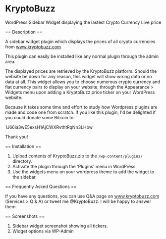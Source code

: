 # KryptoBuzz
WordPress Sidebar Widget displaying the lastest Crypto Currency Live price

== Description ==

A sidebar widget plugin which displays the prices of all crypto currencies from www.kryptobuzz.com

This plugin can easily be installed like any normal plugin through the admin area. 

The displayed prices are retrieved by the KryptoBuzz platform. Should the website be down for any reason, this widget will show wrong data or no data at all.
This widget allows you to choose numerous crypto currency and fiat currency pairs to display on your website, through the Appearance > Widgets menu upon adding a KryptoBuzz price ticker on your WordPress website.

Because it takes some time and effort to study how Wordpress plugins are made and code one from scratch. If you like this plugin, I'd be delighted if you could donate some Bitcoin to:

1J66ia3wE5exsH1AjCWXRvthtRqNn3LHbw 

Thank you!

== Installation ==

1. Upload contents of KryptoBuzz.zip to the `/wp-content/plugins/` directory.
2. Activate the plugin through the 'Plugins' menu in WordPress
3. Use the widgets menu on your wordpress theme to add the widget to the sidebar.

== Frequently Asked Questions ==

If you have any questions, you can use Q&A page on www.kryptobuzz.com (Services > Q & A) or tweet me @KryptoBuzz. I will be happy to answer them.

== Screenshots ==

1. Sidebar widget screenshot showing all tickers.
2. Widget options via WP-Admin
